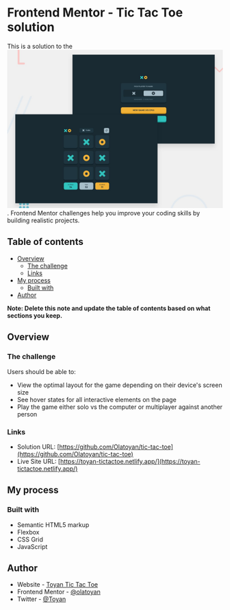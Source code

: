 # Frontend Mentor - Tic Tac Toe solution

This is a solution to the ![Tic Tac Toe challenge on Frontend Mentor](https://github.com/ubaidaa-oss/ti-tac-tow/blob/main/preview.jpg?raw=true). Frontend Mentor challenges help you improve your coding skills by building realistic projects.

## Table of contents

- [Overview](#overview)
  - [The challenge](#the-challenge)
  - [Links](#links)
- [My process](#my-process)
  - [Built with](#built-with)
- [Author](#author)

**Note: Delete this note and update the table of contents based on what sections you keep.**

## Overview

### The challenge

Users should be able to:

- View the optimal layout for the game depending on their device's screen size
- See hover states for all interactive elements on the page
- Play the game either solo vs the computer or multiplayer against another person

### Links

- Solution URL: [https://github.com/Olatoyan/tic-tac-toe](https://github.com/Olatoyan/tic-tac-toe)
- Live Site URL: [https://toyan-tictactoe.netlify.app/](https://toyan-tictactoe.netlify.app/)

## My process

### Built with

- Semantic HTML5 markup
- Flexbox
- CSS Grid
- JavaScript

## Author

- Website - [Toyan Tic Tac Toe](https://toyan-tictactoe.netlify.app/)
- Frontend Mentor - [@olatoyan](https://www.frontendmentor.io/profile/olatoyan)
- Twitter - [@Toyan](https://www.twitter.com/_annonnymouss_)
